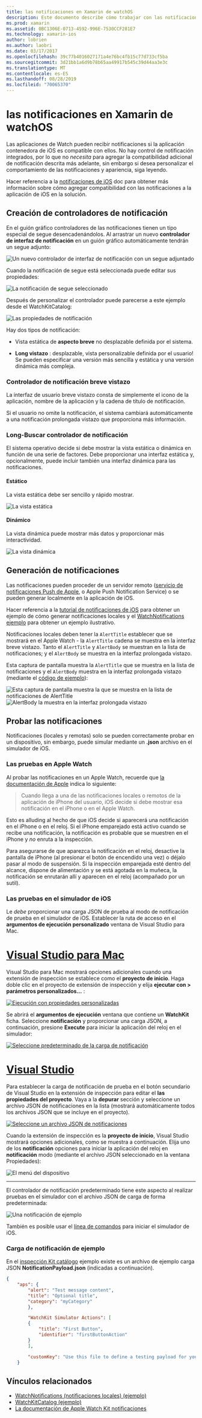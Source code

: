 ```yaml
---
title: las notificaciones en Xamarin de watchOS
description: Este documento describe cómo trabajar con las notificaciones de watchOS de Xamarin. Trata de crear controladores de notificación, generar notificaciones y probar las notificaciones.
ms.prod: xamarin
ms.assetid: 0BC1306E-0713-4592-996E-7530CCF281E7
ms.technology: xamarin-ios
author: lobrien
ms.author: laobri
ms.date: 03/17/2017
ms.openlocfilehash: 39c77b4016027171a4e76bc4fb15c77d733cf5ba
ms.sourcegitcommit: 3d21bb1a6d9b78b65aa49917b545c39d44aa3e3c
ms.translationtype: MT
ms.contentlocale: es-ES
ms.lasthandoff: 08/28/2019
ms.locfileid: "70065370"
---
```

# <a name="watchos-notifications-in-xamarin"></a>las notificaciones en Xamarin de watchOS

Las aplicaciones de Watch pueden recibir notificaciones si la aplicación contenedora de iOS es compatible con ellos. No hay control de notificación integrados, por lo que no *necesita* para agregar la compatibilidad adicional de notificación descrita más adelante, sin embargo si desea personalizar el comportamiento de las notificaciones y apariencia, siga leyendo.

Hacer referencia a la [notificaciones de iOS](~/ios/platform/user-notifications/deprecated/index.md) doc para obtener más información sobre cómo agregar compatibilidad con las notificaciones a la aplicación de iOS en la solución.

## <a name="creating-notification-controllers"></a>Creación de controladores de notificación

En el guión gráfico controladores de las notificaciones tienen un tipo especial de segue desencadenándolos. Al arrastrar un nuevo **controlador de interfaz de notificación** en un guión gráfico automáticamente tendrán un segue adjunto:

![](notifications-images/notification-storyboard1.png "Un nuevo controlador de interfaz de notificación con un segue adjuntado")

Cuando la notificación de segue está seleccionada puede editar sus propiedades:

![](notifications-images/notification-storyboard2.png "La notificación de segue seleccionado")

Después de personalizar el controlador puede parecerse a este ejemplo desde el WatchKitCatalog:

![](notifications-images/notifications-segue.png "Las propiedades de notificación")


Hay dos tipos de notificación:

- Vista estática de **aspecto breve** no desplazable definida por el sistema.

- **Long vistazo** : desplazable, vista personalizable definida por el usuario! Se pueden especificar una versión más sencilla y estática y una versión dinámica más compleja.

### <a name="short-look-notification-controller"></a>Controlador de notificación breve vistazo

La interfaz de usuario breve vistazo consta de simplemente el icono de la aplicación, nombre de la aplicación y la cadena de título de notificación.

Si el usuario no omite la notificación, el sistema cambiará automáticamente a una notificación prolongada vistazo que proporciona más información.


### <a name="long-look-notification-controller"></a>Long-Buscar controlador de notificación

El sistema operativo decide si debe mostrar la vista estática o dinámica en función de una serie de factores. Debe proporcionar una interfaz estática y, opcionalmente, puede incluir también una interfaz dinámica para las notificaciones.

#### <a name="static"></a>Estático

La vista estática debe ser sencillo y rápido mostrar.

![](notifications-images/notification-static.png "La vista estática")

#### <a name="dynamic"></a>Dinámico

La vista dinámica puede mostrar más datos y proporcionar más interactividad.

![](notifications-images/notification-dynamic.png "La vista dinámica")


## <a name="generating-notifications"></a>Generación de notificaciones

Las notificaciones pueden proceder de un servidor remoto ([servicio de notificaciones Push de Apple](https://developer.apple.com/library/ios/documentation/NetworkingInternet/Conceptual/RemoteNotificationsPG/Chapters/ApplePushService.html), o Apple Push Notification Service) o se pueden generar localmente en la aplicación de iOS.

Hacer referencia a la [tutorial de notificaciones de iOS](~/ios/platform/user-notifications/deprecated/local-notifications-in-ios-walkthrough.md) para obtener un ejemplo de cómo generar notificaciones locales y el [WatchNotifications ejemplo](https://docs.microsoft.com/samples/xamarin/ios-samples/watchkit-watchnotifications) para obtener un ejemplo ilustrativo.

Notificaciones locales deben tener la `AlertTitle` establecer que se mostrará en el Apple Watch - la `AlertTitle` cadena se muestra en la interfaz breve vistazo. Tanto el `AlertTitle` y `AlertBody` se muestran en la lista de notificaciones; y el `AlertBody` se muestra en la interfaz prolongada vistazo.

Esta captura de pantalla muestra la `AlertTitle` que se muestra en la lista de notificaciones y el `AlertBody` muestra en la interfaz prolongada vistazo (mediante el [código de ejemplo](https://docs.microsoft.com/samples/xamarin/ios-samples/watchkit-watchnotifications)):

![](notifications-images/watch-notificationslist-sml.png "Esta captura de pantalla muestra la que se muestra en la lista de notificaciones de AlertTitle") ![](notifications-images/watch-notificationcontroller-sml.png "AlertBody la muestra en la interfaz prolongada vistazo")

## <a name="testing-notifications"></a>Probar las notificaciones

Notificaciones (locales y remotas) solo se pueden correctamente probar en un dispositivo, sin embargo, puede simular mediante un **.json** archivo en el simulador de iOS.

### <a name="testing-on-apple-watch"></a>Las pruebas en Apple Watch

Al probar las notificaciones en un Apple Watch, recuerde que [la documentación de Apple](https://developer.apple.com/library/ios/documentation/General/Conceptual/WatchKitProgrammingGuide/BasicSupport.html) indica lo siguiente:

> Cuando llega a una de las notificaciones locales o remotos de la aplicación de iPhone del usuario, iOS decide si debe mostrar esa notificación en el iPhone o en el Apple Watch.

Esto es alluding al hecho de que iOS decide si aparecerá una notificación en el iPhone o en el reloj. Si el iPhone emparejado está activo cuando se recibe una notificación, la notificación es probable que se muestren en el iPhone y *no* enruta a la inspección.

Para asegurarse de que aparezca la notificación en el reloj, desactive la pantalla de iPhone (al presionar el botón de encendido una vez) o déjalo pasar al modo de suspensión. Si la inspección emparejada esté dentro del alcance, dispone de alimentación y se está agotada en la muñeca, la notificación se enrutarán allí y aparecen en el reloj (acompañado por un sutil).

### <a name="testing-on-the-ios-simulator"></a>Las pruebas en el simulador de iOS

Le *debe* proporcionar una carga JSON de prueba al modo de notificación de prueba en el simulador de iOS. Establecer la ruta de acceso en el **argumentos de ejecución personalizado** ventana de Visual Studio para Mac.

# <a name="visual-studio-for-mactabmacos"></a>[Visual Studio para Mac](#tab/macos)

Visual Studio para Mac mostrará opciones adicionales cuando una extensión de inspección se establece como el **proyecto de inicio**.
Haga doble clic en el proyecto de extensión de inspección y elija **ejecutar con > parámetros personalizados...** :

[![](notifications-images/runwith-customparams-sml.png "Ejecución con propiedades personalizadas")](notifications-images/runwith-customparams.png#lightbox)

Se abrirá el **argumentos de ejecución** ventana que contiene un **WatchKit** ficha. Seleccione **notificación** y proporcionar una carga JSON, a continuación, presione **Execute** para iniciar la aplicación del reloj en el simulador:

[![](notifications-images/runwith-execargs-sml.png "Seleccione predeterminado de la carga de notificación")](notifications-images/runwith-execargs.png#lightbox)

# <a name="visual-studiotabwindows"></a>[Visual Studio](#tab/windows)

Para establecer la carga de notificación de prueba en el botón secundario de Visual Studio en la extensión de inspección para editar el **las propiedades del proyecto**. Vaya a la **depurar** sección y seleccione un archivo JSON de notificaciones en la lista (mostrará automáticamente todos los archivos JSON que se incluye en el proyecto).

[![](notifications-images/runwith-execargs-sml-vs.png "Seleccione un archivo JSON de notificaciones")](notifications-images/runwith-execargs-vs.png#lightbox)

Cuando la extensión de inspección es la **proyecto de inicio**, Visual Studio mostrará opciones adicionales, como se muestra a continuación. Elija uno de los **notificación** opciones para iniciar la aplicación del reloj en **notificación** modo (mediante el archivo JSON seleccionado en la ventana Propiedades):

![](notifications-images/runwith-vs.png "El menú del dispositivo")

-----

El controlador de notificación predeterminado tiene este aspecto al realizar pruebas en el simulador con el archivo JSON de carga de forma predeterminada:

![](notifications-images/notification-debug-sml.png "Una notificación de ejemplo")

También es posible usar el [línea de comandos](~/ios/watchos/troubleshooting.md#command_line) para iniciar el simulador de iOS.

### <a name="example-notification-payload"></a>Carga de notificación de ejemplo

En el [inspección Kit catálogo](https://docs.microsoft.com/samples/xamarin/ios-samples/watchos-watchkitcatalog) ejemplo existe es un archivo de ejemplo carga JSON **NotificationPayload.json** (indicadas a continuación).

```json
{
    "aps": {
        "alert": "Test message content",
        "title": "Optional title",
        "category": "myCategory"
        },

        "WatchKit Simulator Actions": [
        {
            "title": "First Button",
            "identifier": "firstButtonAction"
        }
        ],

        "customKey": "Use this file to define a testing payload for your notifications. The aps dictionary specifies the category, alert text and title. The WatchKit Simulator Actions array can provide info for one or more action buttons in addition to the standard Dismiss button. Any other top level keys are custom payload. If you have multiple such JSON files in your project, you'll be able to choose between them in when selecting to debug the notification interface of your Watch App."
    }
```



## <a name="related-links"></a>Vínculos relacionados

- [WatchNotifications (notificaciones locales) (ejemplo)](https://docs.microsoft.com/samples/xamarin/ios-samples/watchkit-watchnotifications)
- [WatchKitCatalog (ejemplo)](https://docs.microsoft.com/samples/xamarin/ios-samples/watchos-watchkitcatalog)
- [La documentación de Apple Watch Kit notificaciones](https://developer.apple.com/library/ios/documentation/General/Conceptual/WatchKitProgrammingGuide/BasicSupport.html)
